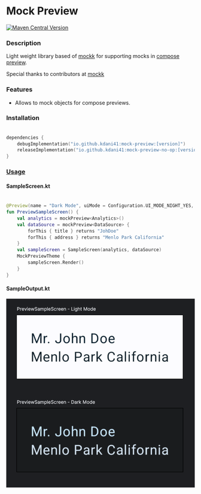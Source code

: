 # Mock Preview
[![Maven Central Version](https://img.shields.io/maven-central/v/io.github.kdani41/mock-preview)](https://central.sonatype.com/artifact/io.github.kdani41/mock-preview/)

### Description
Light weight library based of [mockk](https://mockk.io/) for supporting mocks in [compose preview](https://developer.android.com/develop/ui/compose/tooling/previews).

Special thanks to contributors at [mockk](https://mockk.io/)

### Features
- Allows to mock objects for compose previews.

### Installation
```kotlin 

dependencies {
    debugImplementation("io.github.kdani41:mock-preview:[version]")
    releaseImplementation("io.github.kdani41:mock-preview-no-op:[version]")
}

```

### [Usage](https://github.com/kdani41/mock-preview/tree/main/sample/src/main/java/com/kdani/mockpreview)
#### SampleScreen.kt
```kotlin 

@Preview(name = "Dark Mode", uiMode = Configuration.UI_MODE_NIGHT_YES, showBackground = true)
fun PreviewSampleScreen() {
    val analytics = mockPreview<Analytics>()
    val dataSource = mockPreview<DataSource> {
        forThis { title } returns "JohDoe"
        forThis { address } returns "Menlo Park California"
    }
    val sampleScreen = SampleScreen(analytics, dataSource)
    MockPreviewTheme {
        sampleScreen.Render()
    }
}

```
#### SampleOutput.kt
![sample-demo.png](sample-demo.png "Compose preview")
